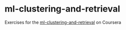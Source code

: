 # ml-clustering-and-retrieval
Exercises for the [ml-clustering-and-retrieval](https://www.coursera.org/learn/ml-clustering-and-retrieval) on Coursera
